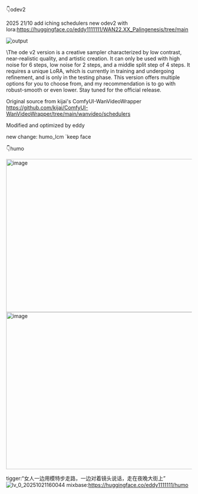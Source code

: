 👇odev2

2025 21/10 add iching schedulers
new odev2 with lora:https://huggingface.co/eddy1111111/WAN22.XX_Palingenesis/tree/main

![output](https://github.com/user-attachments/assets/59aa3bd4-7c10-497f-81cc-20a2402d0f1f)


\\The ode v2 version is a creative sampler characterized by low contrast, near-realistic quality, and artistic creation. It can only be used with high noise for 6 steps, low noise for 2 steps, and a middle split step of 4 steps. It requires a unique LoRA, which is currently in training and undergoing refinement, and is only in the testing phase. This version offers multiple options for you to choose from, and my recommendation is to go with robust-smooth or even lower. Stay tuned for the official release.

Original source from kijai's ComfyUI-WanVideoWrapper
https://github.com/kijai/ComfyUI-WanVideoWrapper/tree/main/wanvideo/schedulers

Modified and optimized by eddy

new change: humo_lcm `keep face

👇humo


<img width="852" height="415" alt="image" src="https://github.com/user-attachments/assets/4125f046-0041-4769-aaaf-5c2ad9478126" />

<img width="849" height="426" alt="image" src="https://github.com/user-attachments/assets/70d3f33c-6cd8-42d5-ac17-f1bf19d12604" />

tigger:“女人一边用模特步走路，一边对着镜头说话，走在夜晚大街上”
![lv_0_20251021160044](https://github.com/user-attachments/assets/ff16321a-33a2-476a-8ad5-fbb4d0bd8ebf)
mixbase:https://huggingface.co/eddy1111111/humo


